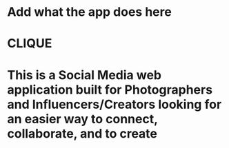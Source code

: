 # Add what the app does here
# CLIQUE
# This is a Social Media web application built for Photographers and Influencers/Creators looking for an easier way to connect, collaborate, and to create